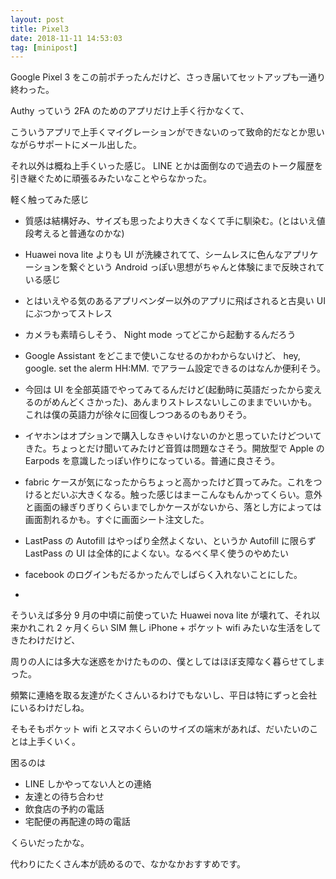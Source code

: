 ```yaml
---
layout: post
title: Pixel3
date: 2018-11-11 14:53:03
tag: [minipost]
---
```


Google Pixel 3 をこの前ポチったんだけど、さっき届いてセットアップも一通り終わった。

Authy っていう 2FA のためのアプリだけ上手く行かなくて、

こういうアプリで上手くマイグレーションができないのって致命的だなとか思いながらサポートにメール出した。

それ以外は概ね上手くいった感じ。 LINE とかは面倒なので過去のトーク履歴を引き継ぐために頑張るみたいなことやらなかった。

軽く触ってみた感じ

- 質感は結構好み、サイズも思ったより大きくなくて手に馴染む。(とはいえ値段考えると普通なのかな)
- Huawei nova lite よりも UI が洗練されてて、シームレスに色んなアプリケーションを繋ぐという Android っぽい思想がちゃんと体験にまで反映されている感じ
- とはいえやる気のあるアプリベンダー以外のアプリに飛ばされると古臭い UI にぶつかってストレス
- カメラも素晴らしそう、 Night mode ってどこから起動するんだろう
- Google Assistant をどこまで使いこなせるのかわからないけど、 hey, google. set the alerm HH:MM. でアラーム設定できるのはなんか便利そう。
- 今回は UI を全部英語でやってみてるんだけど(起動時に英語だったから変えるのがめんどくさかった)、あんまりストレスないしこのままでいいかも。これは僕の英語力が徐々に回復しつつあるのもありそう。
- イヤホンはオプションで購入しなきゃいけないのかと思っていたけどついてきた。ちょっとだけ聞いてみたけど音質は問題なさそう。開放型で Apple の Earpods を意識したっぽい作りになっている。普通に良さそう。
- fabric ケースが気になったからちょっと高かったけど買ってみた。これをつけるとだいぶ大きくなる。触った感じはまーこんなもんかってくらい。意外と画面の縁ぎりぎりくらいまでしかケースがないから、落とし方によっては画面割れるかも。すぐに画面シート注文した。
- LastPass の Autofill はやっぱり全然よくない、というか Autofill に限らず LastPass の UI は全体的によくない。なるべく早く使うのやめたい
- facebook のログインもだるかったんでしばらく入れないことにした。

-

そういえば多分 9 月の中頃に前使っていた Huawei nova lite が壊れて、それ以来かれこれ 2 ヶ月くらい SIM 無し iPhone + ポケット wifi みたいな生活をしてきたわけだけど、

周りの人には多大な迷惑をかけたものの、僕としてはほぼ支障なく暮らせてしまった。

頻繁に連絡を取る友達がたくさんいるわけでもないし、平日は特にずっと会社にいるわけだしね。

そもそもポケット wifi とスマホくらいのサイズの端末があれば、だいたいのことは上手くいく。

困るのは

- LINE しかやってない人との連絡
- 友達との待ち合わせ
- 飲食店の予約の電話
- 宅配便の再配達の時の電話

くらいだったかな。

代わりにたくさん本が読めるので、なかなかおすすめです。

